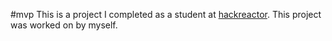 #mvp
This is a project I completed as a student at [hackreactor](http://hackreactor.com). This project was worked on by myself.
